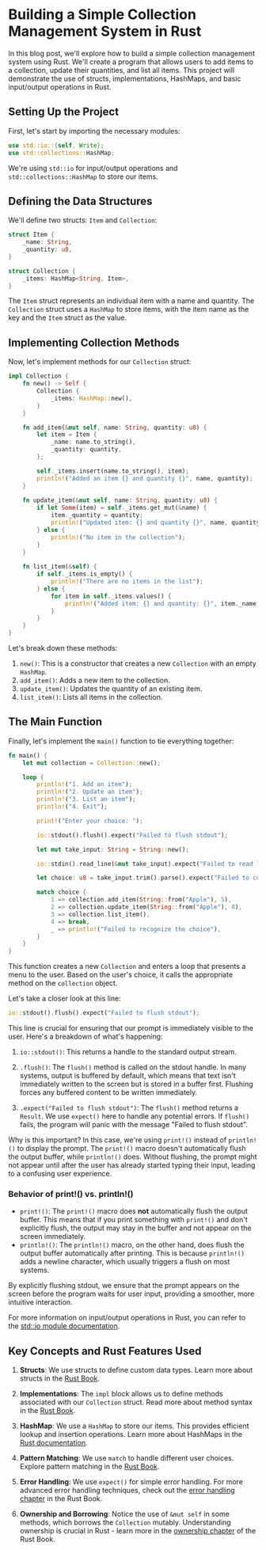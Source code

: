 # Building a Simple Collection Management System in Rust

In this blog post, we'll explore how to build a simple collection management system using Rust. We'll create a program that allows users to add items to a collection, update their quantities, and list all items. This project will demonstrate the use of structs, implementations, HashMaps, and basic input/output operations in Rust.

## Setting Up the Project

First, let's start by importing the necessary modules:

```rust
use std::io::{self, Write};
use std::collections::HashMap;
```

We're using `std::io` for input/output operations and `std::collections::HashMap` to store our items.

## Defining the Data Structures

We'll define two structs: `Item` and `Collection`:

```rust
struct Item {
    _name: String,
    _quantity: u8,
}

struct Collection {
    _items: HashMap<String, Item>,
}
```

The `Item` struct represents an individual item with a name and quantity. The `Collection` struct uses a `HashMap` to store items, with the item name as the key and the `Item` struct as the value.

## Implementing Collection Methods

Now, let's implement methods for our `Collection` struct:

```rust
impl Collection {
    fn new() -> Self {
        Collection {
            _items: HashMap::new(),
        }
    }

    fn add_item(&mut self, name: String, quantity: u8) {
        let item = Item {
            _name: name.to_string(),
            _quantity: quantity,
        };

        self._items.insert(name.to_string(), item);
        println!("Added an item {} and quantity {}", name, quantity);
    }
    
    fn update_item(&mut self, name: String, quantity: u8) {
        if let Some(item) = self._items.get_mut(&name) {
            item._quantity = quantity;
            println!("Updated item: {} and quantity {}", name, quantity);
        } else {
            println!("No item in the collection");
        }
    }
    
    fn list_item(&self) {
        if self._items.is_empty() {
            println!("There are no items in the list");
        } else {
            for item in self._items.values() {
                println!("Added item: {} and quantity: {}", item._name, item._quantity);
            }
        }
    }
}
```

Let's break down these methods:

1. `new()`: This is a constructor that creates a new `Collection` with an empty `HashMap`.
2. `add_item()`: Adds a new item to the collection.
3. `update_item()`: Updates the quantity of an existing item.
4. `list_item()`: Lists all items in the collection.

## The Main Function

Finally, let's implement the `main()` function to tie everything together:

```rust
fn main() {
    let mut collection = Collection::new();

    loop {
        println!("1. Add an item");
        println!("2. Update an item");
        println!("3. List an item");
        println!("4. Exit");

        print!("Enter your choice: ");

        io::stdout().flush().expect("Failed to flush stdout");

        let mut take_input: String = String::new();

        io::stdin().read_line(&mut take_input).expect("Failed to read line");

        let choice: u8 = take_input.trim().parse().expect("Failed to convert to integer");

        match choice {
            1 => collection.add_item(String::from("Apple"), 5),
            2 => collection.update_item(String::from("Apple"), 8),
            3 => collection.list_item(),
            4 => break,
            _ => println!("Failed to recognize the choice"),
        }
    }
}
```

This function creates a new `Collection` and enters a loop that presents a menu to the user. Based on the user's choice, it calls the appropriate method on the `collection` object.

Let's take a closer look at this line:

```rust
io::stdout().flush().expect("Failed to flush stdout");
```

This line is crucial for ensuring that our prompt is immediately visible to the user. Here's a breakdown of what's happening:

1. `io::stdout()`: This returns a handle to the standard output stream.

2. `.flush()`: The `flush()` method is called on the stdout handle. In many systems, output is buffered by default, which means that text isn't immediately written to the screen but is stored in a buffer first. Flushing forces any buffered content to be written immediately.

3. `.expect("Failed to flush stdout")`: The `flush()` method returns a `Result`. We use `expect()` here to handle any potential errors. If `flush()` fails, the program will panic with the message "Failed to flush stdout".

Why is this important? In this case, we're using `print!()` instead of `println!()` to display the prompt. The `print!()` macro doesn't automatically flush the output buffer, while `println!()` does. Without flushing, the prompt might not appear until after the user has already started typing their input, leading to a confusing user experience.
### Behavior of print!() vs. println!()
* `print!()`: The `print!()` macro does **not** automatically flush the output buffer. This means that if you print something with `print!()` and don't explicitly flush, the output may stay in the buffer and not appear on the screen immediately.
* `println!()`: The `println!()` macro, on the other hand, does flush the output buffer automatically after printing. This is because `println!()` adds a newline character, which usually triggers a flush on most systems.

By explicitly flushing stdout, we ensure that the prompt appears on the screen before the program waits for user input, providing a smoother, more intuitive interaction.

For more information on input/output operations in Rust, you can refer to the [std::io module documentation](https://doc.rust-lang.org/std/io/index.html).

## Key Concepts and Rust Features Used

1. **Structs**: We use structs to define custom data types. Learn more about structs in the [Rust Book](https://doc.rust-lang.org/book/ch05-00-structs.html).

2. **Implementations**: The `impl` block allows us to define methods associated with our `Collection` struct. Read more about method syntax in the [Rust Book](https://doc.rust-lang.org/book/ch05-03-method-syntax.html).

3. **HashMap**: We use a `HashMap` to store our items. This provides efficient lookup and insertion operations. Learn more about HashMaps in the [Rust documentation](https://doc.rust-lang.org/std/collections/struct.HashMap.html).

4. **Pattern Matching**: We use `match` to handle different user choices. Explore pattern matching in the [Rust Book](https://doc.rust-lang.org/book/ch06-02-match.html).

5. **Error Handling**: We use `expect()` for simple error handling. For more advanced error handling techniques, check out the [error handling chapter](https://doc.rust-lang.org/book/ch09-00-error-handling.html) in the Rust Book.

6. **Ownership and Borrowing**: Notice the use of `&mut self` in some methods, which borrows the `Collection` mutably. Understanding ownership is crucial in Rust - learn more in the [ownership chapter](https://doc.rust-lang.org/book/ch04-00-understanding-ownership.html) of the Rust Book.
